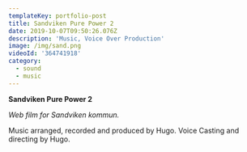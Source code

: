 ```yaml
---
templateKey: portfolio-post
title: Sandviken Pure Power 2
date: 2019-10-07T09:50:26.076Z
description: 'Music, Voice Over Production'
image: /img/sand.png
videoId: '364741918'
category:
  - sound
  - music
---
```

**Sandviken Pure Power 2**

_Web film for Sandviken kommun._



Music arranged, recorded and produced by Hugo. Voice Casting and directing by Hugo.
